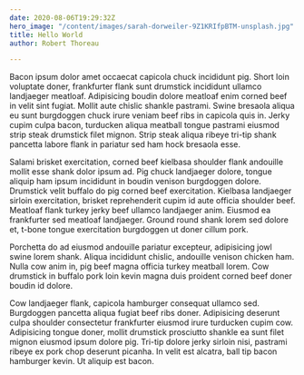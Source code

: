 ```yaml
---
date: 2020-08-06T19:29:32Z
hero_image: "/content/images/sarah-dorweiler-9Z1KRIfpBTM-unsplash.jpg"
title: Hello World
author: Robert Thoreau

---
```

Bacon ipsum dolor amet occaecat capicola chuck incididunt pig. Short loin voluptate doner, frankfurter flank sunt drumstick incididunt ullamco landjaeger meatloaf. Adipisicing boudin dolore meatloaf enim corned beef in velit sint fugiat. Mollit aute chislic shankle pastrami. Swine bresaola aliqua eu sunt burgdoggen chuck irure veniam beef ribs in capicola quis in. Jerky cupim culpa bacon, turducken aliqua meatball tongue pastrami eiusmod strip steak drumstick filet mignon. Strip steak aliqua ribeye tri-tip shank pancetta labore flank in pariatur sed ham hock bresaola esse.

Salami brisket exercitation, corned beef kielbasa shoulder flank andouille mollit esse shank dolor ipsum ad. Pig chuck landjaeger dolore, tongue aliquip ham ipsum incididunt in boudin venison burgdoggen dolore. Drumstick velit buffalo do pig corned beef exercitation. Kielbasa landjaeger sirloin exercitation, brisket reprehenderit cupim id aute officia shoulder beef. Meatloaf flank turkey jerky beef ullamco landjaeger anim. Eiusmod ea frankfurter sed meatloaf landjaeger. Ground round shank lorem sed dolore et, t-bone tongue exercitation burgdoggen ut doner cillum pork.

Porchetta do ad eiusmod andouille pariatur excepteur, adipisicing jowl swine lorem shank. Aliqua incididunt chislic, andouille venison chicken ham. Nulla cow anim in, pig beef magna officia turkey meatball lorem. Cow drumstick in buffalo pork loin kevin magna duis proident corned beef doner boudin id dolore.

Cow landjaeger flank, capicola hamburger consequat ullamco sed. Burgdoggen pancetta aliqua fugiat beef ribs doner. Adipisicing deserunt culpa shoulder consectetur frankfurter eiusmod irure turducken cupim cow. Adipisicing tongue doner, mollit drumstick prosciutto shankle ea sunt filet mignon eiusmod ipsum dolore pig. Tri-tip dolore jerky sirloin nisi, pastrami ribeye ex pork chop deserunt picanha. In velit est alcatra, ball tip bacon hamburger kevin. Ut aliquip est bacon.